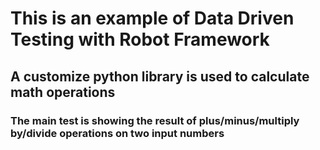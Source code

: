 # This is an example of Data Driven Testing with Robot Framework

## A customize python library is used to calculate math operations

### The main test is showing the result of plus/minus/multiply by/divide operations on two input numbers
